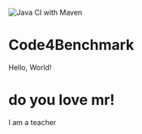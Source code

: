 ![Java CI with Maven](https://github.com/dreaminplus/Code4Benchmark/workflows/Java%20CI%20with%20Maven/badge.svg)
# Code4Benchmark



Hello, World!







# do you love mr!

I am a teacher
